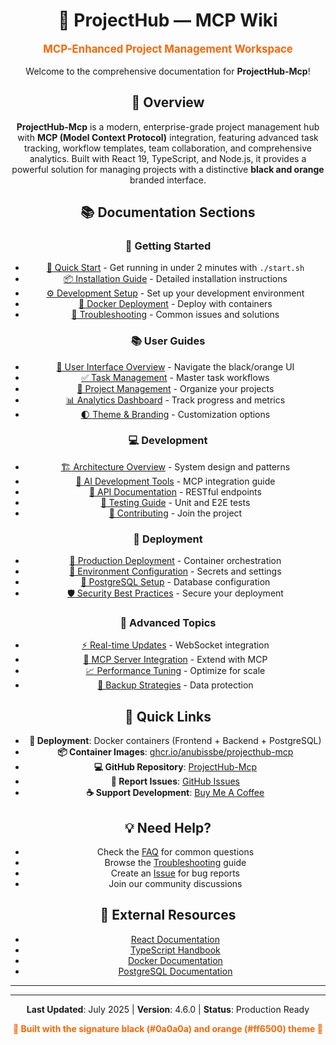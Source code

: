 <div align="center">

# 🚀 ProjectHub — MCP Wiki

<p style="font-size: 1.2em; color: #ff6500; font-weight: bold;">
MCP-Enhanced Project Management Workspace
</p>

Welcome to the comprehensive documentation for **ProjectHub-Mcp**!

## 🌟 Overview

**ProjectHub-Mcp** is a modern, enterprise-grade project management hub with **MCP (Model Context Protocol)** integration, featuring advanced task tracking, workflow templates, team collaboration, and comprehensive analytics. Built with React 19, TypeScript, and Node.js, it provides a powerful solution for managing projects with a distinctive **black and orange** branded interface.

## 📚 Documentation Sections

### 🎯 Getting Started
- [🚀 Quick Start](Installation-Guide) - Get running in under 2 minutes with `./start.sh`
- [📦 Installation Guide](Installation-Guide) - Detailed installation instructions
- [⚙️ Development Setup](Development-Setup) - Set up your development environment
- [🐳 Docker Deployment](Production-Deployment) - Deploy with containers
- [🔧 Troubleshooting](Troubleshooting) - Common issues and solutions

### 📚 User Guides
- [🎨 User Interface Overview](User-Interface-Overview) - Navigate the black/orange UI
- [✅ Task Management](Task-Management) - Master task workflows
- [📁 Project Management](Project-Management) - Organize your projects
- [📊 Analytics Dashboard](Analytics-Dashboard) - Track progress and metrics
- [🌓 Theme & Branding](FAQ) - Customization options

### 💻 Development
- [🏗️ Architecture Overview](Architecture-Overview) - System design and patterns
- [🤖 AI Development Tools](AI-Development-Tools) - MCP integration guide
- [📡 API Documentation](API-Documentation) - RESTful endpoints
- [🧪 Testing Guide](Development-Setup#testing) - Unit and E2E tests
- [🤝 Contributing](https://github.com/anubissbe/ProjectHub-Mcp/blob/main/CONTRIBUTING.md) - Join the project

### 🚀 Deployment
- [🐳 Production Deployment](Production-Deployment) - Container orchestration
- [🔐 Environment Configuration](Installation-Guide#configuration) - Secrets and settings
- [💾 PostgreSQL Setup](Architecture-Overview#database) - Database configuration
- [🛡️ Security Best Practices](FAQ#security) - Secure your deployment

### 🔮 Advanced Topics
- [⚡ Real-time Updates](Architecture-Overview#websockets) - WebSocket integration
- [🔌 MCP Server Integration](AI-Development-Tools) - Extend with MCP
- [📈 Performance Tuning](Troubleshooting#performance) - Optimize for scale
- [💾 Backup Strategies](FAQ#backup) - Data protection

## 🚀 Quick Links

- **🐳 Deployment**: Docker containers (Frontend + Backend + PostgreSQL)
- **📦 Container Images**: [ghcr.io/anubissbe/projecthub-mcp](https://github.com/anubissbe/ProjectHub-Mcp/pkgs)
- **💻 GitHub Repository**: [ProjectHub-Mcp](https://github.com/anubissbe/ProjectHub-Mcp)
- **🐛 Report Issues**: [GitHub Issues](https://github.com/anubissbe/ProjectHub-Mcp/issues)
- **☕ Support Development**: [Buy Me A Coffee](https://www.buymeacoffee.com/anubissbe)

## 💡 Need Help?

- Check the [FAQ](FAQ) for common questions
- Browse the [Troubleshooting](Troubleshooting) guide
- Create an [Issue](https://github.com/anubissbe/ProjectHub-Mcp/issues) for bug reports
- Join our community discussions

## 🔗 External Resources

- [React Documentation](https://reactjs.org/docs)
- [TypeScript Handbook](https://www.typescriptlang.org/docs)
- [Docker Documentation](https://docs.docker.com)
- [PostgreSQL Documentation](https://postgresql.org/docs)

---

</div>

---

<div align="center">

**Last Updated**: July 2025 | **Version**: 4.6.0 | **Status**: Production Ready

<p style="color: #ff6500; font-weight: bold;">
🧡 Built with the signature black (#0a0a0a) and orange (#ff6500) theme 🧡
</p>

</div>